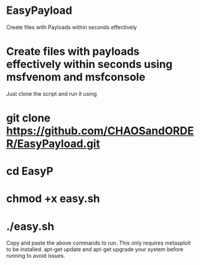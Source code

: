# EasyPayload
Create files with Payloads within seconds effectively
# Create files with payloads effectively within seconds using msfvenom and msfconsole
Just clone the script and run it using
# git clone https://github.com/CHAOSandORDER/EasyPayload.git
# cd EasyP
# chmod +x easy.sh
# ./easy.sh
Copy and paste the above commands to run.
This only requires metasploit to be installed.
apt-get update and apt-get upgrade your system before running to avoid issues.
